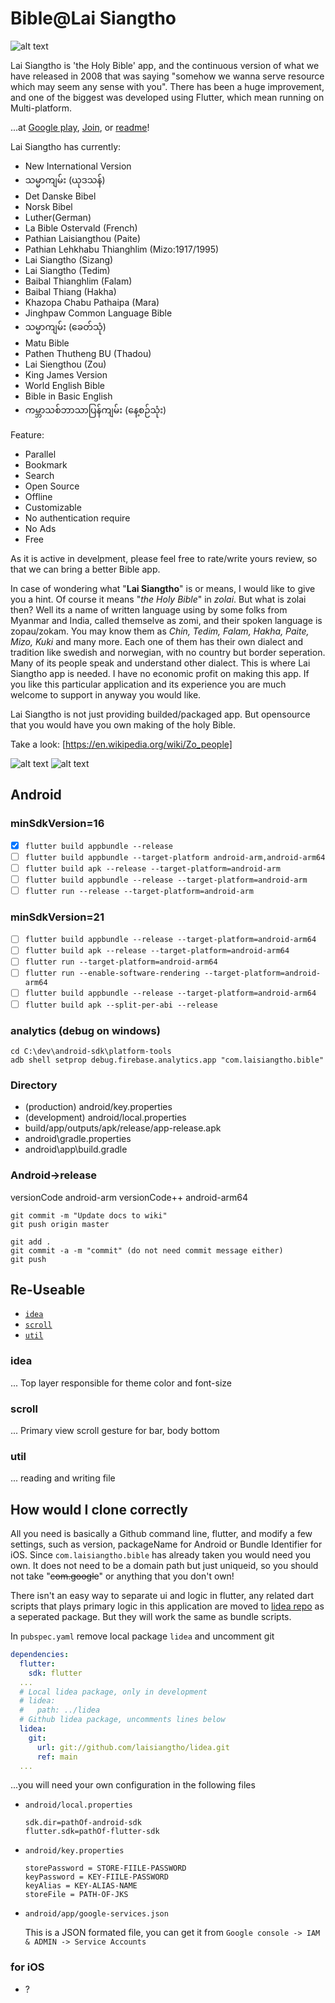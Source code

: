 # Bible@Lai Siangtho

![alt text][logo]

Lai Siangtho is 'the Holy Bible' app, and the continuous version of what we have released in 2008 that was saying "somehow we wanna serve resource which may seem any sense with you". There has been a huge improvement, and one of the biggest was developed using Flutter, which mean running on Multi-platform.

...at [Google play][playStore],
[Join][playStore Join],
or [readme][Home]!

Lai Siangtho has currently:

- New International Version
- သမ္မာကျမ်း (ယုဒသန်)
- Det Danske Bibel
- Norsk Bibel
- Luther(German)
- La Bible Ostervald (French)
- Pathian Laisiangthou (Paite)
- Pathian Lehkhabu Thianghlim (Mizo:1917/1995)
- Lai Siangtho (Sizang)
- Lai Siangtho (Tedim)
- Baibal Thianghlim (Falam)
- Baibal Thiang (Hakha)
- Khazopa Chabu Pathaipa (Mara)
- Jinghpaw Common Language Bible
- သမ္မာကျမ်း (ခေတ်သုံ)
- Matu Bible
- Pathen Thutheng BU (Thadou)
- Lai Siengthou (Zou)
- King James Version
- World English Bible
- Bible in Basic English
- ကမ္ဘာသစ်ဘာသာပြန်ကျမ်း (နေ့စဉ်သုံး)

Feature:

- Parallel
- Bookmark
- Search
- Open Source
- Offline
- Customizable
- No authentication require
- No Ads
- Free

As it is active in develpment, please feel free to rate/write yours review, so that we can bring a better Bible app.

In case of wondering what "**Lai Siangtho**" is or means, I would like to give you a hint. Of course it means "_the Holy Bible_" in _zolai_. But what is zolai then? Well its a name of written language using by some folks from Myanmar and India, called themselve as zomi, and their spoken language is zopau/zokam. You may know them as _Chin, Tedim, Falam, Hakha, Paite, Mizo, Kuki_ and many more. Each one of them has their own dialect and tradition like swedish and norwegian, with no country but border seperation. Many of its people speak and understand other dialect. This is where Lai Siangtho app is needed. I have no economic profit on making this app. If you like this particular application and its experience you are much welcome to support in anyway you would like.

Lai Siangtho is not just providing builded/packaged app. But opensource that you would have you own making of the holy Bible.

Take a look: [https://en.wikipedia.org/wiki/Zo_people]

![alt text][license]
![alt text][flutterversion]

## Android

### minSdkVersion=16

- [x] `flutter build appbundle --release`
- [ ] `flutter build appbundle --target-platform android-arm,android-arm64`
- [ ] `flutter build apk --release --target-platform=android-arm`
- [ ] `flutter build appbundle --release --target-platform=android-arm`
- [ ] `flutter run --release --target-platform=android-arm`

### minSdkVersion=21

- [ ] `flutter build appbundle --release --target-platform=android-arm64`
- [ ] `flutter build apk --release --target-platform=android-arm64`
- [ ] `flutter run --target-platform=android-arm64`
- [ ] `flutter run --enable-software-rendering --target-platform=android-arm64`
- [ ] `flutter build appbundle --release --target-platform=android-arm64`
- [ ] `flutter build apk --split-per-abi --release`

### analytics (debug on windows)

```Shell
cd C:\dev\android-sdk\platform-tools
adb shell setprop debug.firebase.analytics.app "com.laisiangtho.bible"
```

### Directory

- (production) android/key.properties
- (development) android/local.properties
- build/app/outputs/apk/release/app-release.apk
- android\gradle.properties
- android\app\build.gradle

### Android->release

  versionCode android-arm
  versionCode++ android-arm64

```Shell
git commit -m "Update docs to wiki"
git push origin master

git add .
git commit -a -m "commit" (do not need commit message either)
git push
```

## Re-Useable

- [`idea`](#idea)
- [`scroll`](#scroll)
- [`util`](#util)

### idea

... Top layer responsible for theme color and font-size

### scroll

... Primary view scroll gesture for bar, body bottom

### util

... reading and writing file

## How would I clone correctly

All you need is basically a Github command line, flutter, and modify a few settings, such as version, packageName for Android or Bundle Identifier for iOS. Since `com.laisiangtho.bible` has already taken you would need you own. It does not need to be a domain path but just uniqueid, so you should not take "~~com.google~~" or anything that you don't own!

There isn't an easy way to separate ui and logic in flutter, any related dart scripts that plays primary logic in this application are moved to [lidea repo][lidea] as a seperated package. But they will work the same as bundle scripts.

In `pubspec.yaml` remove local package `lidea` and uncomment git

```yaml
dependencies:
  flutter:
    sdk: flutter
  ...
  # Local lidea package, only in development
  # lidea:
  #   path: ../lidea
  # Github lidea package, uncomments lines below
  lidea:
    git:
      url: git://github.com/laisiangtho/lidea.git
      ref: main
  ...
```

...you will need your own configuration in the following files

- `android/local.properties`

  ```Shell
  sdk.dir=pathOf-android-sdk
  flutter.sdk=pathOf-flutter-sdk
  ```

- `android/key.properties`

  ```Shell
  storePassword = STORE-FIILE-PASSWORD
  keyPassword = KEY-FIILE-PASSWORD
  keyAlias = KEY-ALIAS-NAME
  storeFile = PATH-OF-JKS
  ```

- `android/app/google-services.json`

  This is a JSON formated file, you can get it from `Google console -> IAM & ADMIN -> Service Accounts`

### for iOS

- ?

[playStore]: https://play.google.com/store/apps/details?id=com.laisiangtho.bible
[playStore Join]: https://play.google.com/apps/testing/com.laisiangtho.bible/join
[Home]: https://github.com/laisiangtho/development
[lidea]: https://github.com/laisiangtho/lidea

[logo]: https://raw.githubusercontent.com/laisiangtho/development/master/bible.png "Lai Siangtho"
[license]: https://img.shields.io/badge/License-MIT-yellow.svg "License"
[flutterversion]: https://img.shields.io/badge/flutter-%3E%3D%202.0.0-green.svg "Flutter version"
